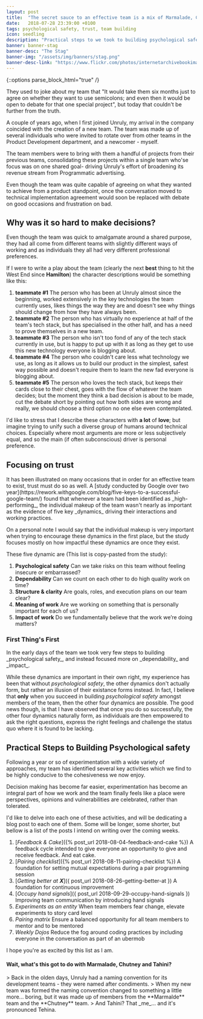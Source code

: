 ```yaml
---
layout: post
title:  "The secret sauce to an effective team is a mix of Marmalade, Chutney and a little Tahini"
date:   2018-07-28 23:39:00 +0100
tags: psychological safety, trust, team building
icon: seedling
description: "Practical steps to we took to building psychological safety when forming a new team"
banner: banner-stag
banner-desc: "The Stag"
banner-img: "/assets/img/banners/stag.png"
banner-desc-link: "https://www.flickr.com/photos/internetarchivebookimages/14750979065"
---
```

{::options parse_block_html="true" /}
<section>
They used to joke about my team that "It would take them six months just to agree on whether they want to use semicolons; and even then it would be open to debate for that one special project", but today that couldn't be further from the truth.

A couple of years ago, when I first joined Unruly, my arrival in the company coincided with the creation of a new team. The team was made up of several individuals who were invited to rotate over from other teams in the Product Development department, and a newcomer - myself.

The team members were to bring with them a handful of projects from their previous teams, consolidating these projects within a single team who'se focus was on one shared goal- driving Unruly's effort of broadening its revenue stream from Programmatic advertising.

Even though the team was quite capable of agreeing on what they wanted to achieve from a product standpoint, once the conversation moved to technical implementation agreement would soon be replaced with debate on good occasions and frustration on bad.
</section>

## Why was it so hard to make decisions?
<section>
Even though the team was quick to amalgamate around a shared purpose, they had all come from different teams with slightly different ways of working and as individuals they all had very different professional preferences.


If I were to write a play about the team (clearly the next **best** thing to hit the West End since **Hamilton**) the character descriptions would be something like this:

1. **teammate #1** The person who has been at Unruly almost since the beginning, worked extensively in the key technologies the team currently uses, likes things the way they are and doesn't see why things should change from how they have always been.
2. **teammate #2** The person who has virtually no experience at half of the team's tech stack, but has specialised in the other half, and has a need to prove themselves in a new team.
3. **teammate #3** The person who isn't too fond of any of the tech stack currently in use, but is happy to put up with it as long as they get to use this new technology everyone is blogging about.
4. **teammate #4** The person who couldn't care less what technology we use, as long as it allows us to build our product in the simplest, safest way possible and doesn't require them to learn the new fad everyone is blogging about.
5. **teammate #5** The person who loves the tech stack, but keeps their cards close to their chest, goes with the flow of whatever the team decides; but the moment they think a bad decision is about to be made, cut the debate short by pointing out how both sides are wrong and really, we should choose a third option no one else even contemplated.

I'd like to stress that I describe these characters with **a lot** of **love**; but imagine trying to unify such a diverse group of humans around technical choices. Especially where most arguments are more or less subjectively equal, and so the main (if often subconscious) driver is personal preference. 
</section>

## Focusing on trust
<section>
It has been illustrated on many occasions that in order for an effective team to exist, trust must do so as well. A [study conducted by Google over two year](https://rework.withgoogle.com/blog/five-keys-to-a-successful-google-team/) found that whenever a team had been identified as _high-performing_, the individual makeup of the team wasn't nearly as important as the evidence of five key _dynamics_ driving their interactions and working practices. 

On a personal note I would say that the individual makeup is very important when trying to encourage these dynamics in the first place, but the study focuses mostly on how impactful these dynamics are once they exist.

These five dynamic are (This list is copy-pasted from the study):
1. **Psychological safety** Can we take risks on this team without feeling insecure or embarrassed?
2. **Dependability** Can we count on each other to do high quality work on time?
3. **Structure & clarity** Are goals, roles, and execution plans on our team clear?
4. **Meaning of work** Are we working on something that is personally important for each of us?
5. **Impact of work** Do we fundamentally believe that the work we’re doing matters?
</section>

### First Thing's First
<section>
In the early days of the team we took very few steps to building _psychological safety_, and instead focused more on _dependability_ and _impact_.

While these dynamics are important in their own right, my experience has been that without _psychological safety_, the other dynamics don't actually form, but rather an illusion of their existance forms instead.
In fact, I believe that **only** when you succeed in building _psychological safety_ amongst members of the team, then the other four dynamics are possible.
The good news though, is that I have observed that once you do so successfully, the other four dynamics naturally form, as individuals are then empowered to ask the right questions, express the right feelings and challenge the status quo where it is found to be lacking.
</section>

## Practical Steps to Building Psychological safety
<section>
Following a year or so of experimentation with a wide variety of approaches, my team has identified several key activities which we find to be highly conducive to the cohesiveness we now enjoy.

Decision making has become far easier, experimentation has become an integral part of how we work and the team finally feels like a place were perspectives, opinions and vulnerabilities are celebrated, rather than tolerated.
</section>

<section>
I'd like to delve into each one of these activities, and will be dedicating a blog post to each one of them. Some will be longer, some shorter, but bellow is a list of the posts I intend on writing over the coming weeks.

1. [_Feedback & Cake_]({% post_url 2018-08-04-feedback-and-cake %}) A feedback cycle intended to give everyone an opportunity to give and receive feedback. And eat cake.
2. [_Pairing checklist_]({% post_url 2018-08-11-pairing-checklist %}) A foundation for setting mutual expectations during a pair programming session
3. [_Getting better at **X**_]({ post_url 2018-08-26-getting-better-at }) A foundation for continuous improvement
4. [_Occupy hand signals_]({ post_url 2018-09-29-occupy-hand-signals }) Improving team communication by introducing hand signals
5. _Experiments as an entity_ When team members fear change, elevate experiments to story card level
6. _Pairing matrix_ Ensure a balanced opportunity for all team members to mentor and to be mentored
7. _Weekly Dojos_ Reduce the fog around coding practices by including everyone in the conversation as part of an ubermob

I hope you're as excited by this list as I am.
</section>

#### Wait, what's this got to do with Marmalade, Chutney and Tahini?
<section>
> Back in the olden days, Unruly had a naming convention for its development teams - they were named after condiments.
> When my new team was formed the naming convention changed to something  a little more... boring, but it was made up of members from the **Marmalde** team and the **Chutney** team.
> And Tahini? That _me_... and it's pronounced Tehina.
</section>
